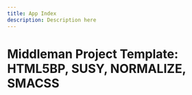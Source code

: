 ```yaml
---
title: App Index
description: Description here
---
```


# Middleman Project Template: HTML5BP, SUSY, NORMALIZE, SMACSS